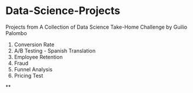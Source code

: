 # Data-Science-Projects

Projects from A Collection of Data Science Take-Home Challenge by Guilio Palombo

1. Conversion Rate
2. A/B Testing - Spanish Translation
3. Employee Retention
4. Fraud
5. Funnel Analysis
6. Pricing Test


**
